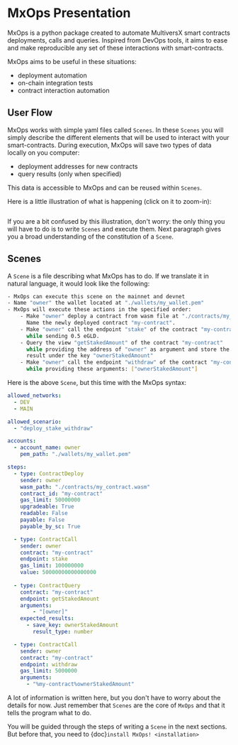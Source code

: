 # MxOps Presentation

MxOps is a python package created to automate MultiversX smart contracts deployments, calls and queries.
Inspired from DevOps tools, it aims to ease and make reproducible any set of these interactions with smart-contracts.

MxOps aims to be useful in these situations:

- deployment automation
- on-chain integration tests
- contract interaction automation

## User Flow

MxOps works with simple yaml files called `Scenes`. In these `Scenes` you will simply describe the different elements that will be used to interact with your smart-contracts.
During execution, MxOps will save two types of data locally on you computer:

- deployment addresses for new contracts
- query results (only when specified)

This data is accessible to MxOps and can be reused within `Scenes`.

Here is a little illustration of what is happening (click on it to zoom-in):

```{thumbnail} ../images/mxops_illustration.svg
```

If you are a bit confused by this illustration, don't worry: the only thing you will have to do is to write `Scenes` and execute them. Next paragraph gives you a broad understanding of the constitution of a `Scene`.

## Scenes

A `Scene` is a file describing what MxOps has to do. If we translate it in natural language, it would look like the following:

  ```bash
  - MxOps can execute this scene on the mainnet and devnet
  - Name "owner" the wallet located at "./wallets/my_wallet.pem"
  - MxOps will execute these actions in the specified order:
      - Make "owner" deploy a contract from wasm file at "./contracts/my_contract.wasm".
        Name the newly deployed contract "my-contract".
      - Make "owner" call the endpoint "stake" of the contract "my-contract"
        while sending 0.5 eGLD.
      - Query the view "getStakedAmount" of the contract "my-contract"
        while providing the address of "owner" as argument and store the
        result under the key "ownerStakedAmount"
      - Make "owner" call the endpoint "withdraw" of the contract "my-contract"
        while providing these arguments: ["ownerStakedAmount"]
  ```

Here is the above `Scene`, but this time with the MxOps syntax:

  ```yaml
  allowed_networks:
    - DEV
    - MAIN

  allowed_scenario:
    - "deploy_stake_withdraw"

  accounts:
    - account_name: owner
      pem_path: "./wallets/my_wallet.pem"

  steps:
    - type: ContractDeploy
      sender: owner
      wasm_path: "./contracts/my_contract.wasm"
      contract_id: "my-contract"
      gas_limit: 50000000
      upgradeable: True
      readable: False
      payable: False
      payable_by_sc: True

    - type: ContractCall
      sender: owner
      contract: "my-contract"
      endpoint: stake
      gas_limit: 100000000
      value: 50000000000000000
    
    - type: ContractQuery
      contract: "my-contract"
      endpoint: getStakedAmount
      arguments:
          - "[owner]"
      expected_results:
        - save_key: ownerStakedAmount
          result_type: number

    - type: ContractCall
      sender: owner
      contract: "my-contract"
      endpoint: withdraw
      gas_limit: 5000000
      arguments:
        - "%my-contract%ownerStakedAmount"

  ```

A lot of information is written here, but you don't have to worry about the details for now. Just remember that `Scenes` are the core of `MxOps` and that it tells the program what to do.

You will be guided through the steps of writing a `Scene` in the next sections. But before that, you need to {doc}`install MxOps! <installation>`
